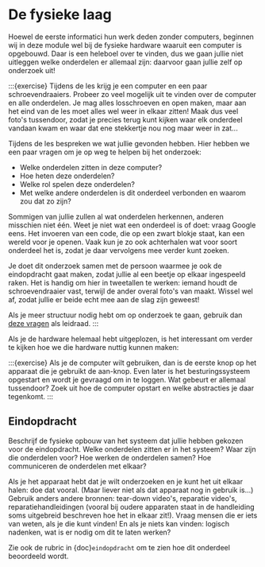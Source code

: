 # De fysieke laag

Hoewel de eerste informatici hun werk deden zonder computers, beginnen wij in deze module wel bij de fysieke hardware waaruit een computer is opgebouwd. Daar is een heleboel over te vinden, dus we gaan jullie niet uitleggen welke onderdelen er allemaal zijn: daarvoor gaan jullie zelf op onderzoek uit! 

:::{exercise}
Tijdens de les krijg je een computer en een paar schroevendraaiers. Probeer zo veel mogelijk uit te vinden over de computer en alle onderdelen. Je mag alles losschroeven en open maken, maar aan het eind van de les moet alles wel weer in elkaar zitten! Maak dus veel foto's tussendoor, zodat je precies terug kunt kijken waar elk onderdeel vandaan kwam en waar dat ene stekkertje nou nog maar weer in zat...

Tijdens de les bespreken we wat jullie gevonden hebben. Hier hebben we een paar vragen om je op weg te helpen bij het onderzoek:

- Welke onderdelen zitten in deze computer?
- Hoe heten deze onderdelen?
- Welke rol spelen deze onderdelen?
- Met welke andere onderdelen is dit onderdeel verbonden en waarom zou dat zo zijn?

Sommigen van jullie zullen al wat onderdelen herkennen, anderen misschien niet één. Weet je niet wat een onderdeel is of doet: vraag Google eens. Het invoeren van een code, die op een zwart blokje staat, kan een wereld voor je openen. Vaak kun je zo ook achterhalen wat voor soort onderdeel het is, zodat je daar vervolgens mee verder kunt zoeken.

Je doet dit onderzoek samen met de persoon waarmee je ook de eindopdracht gaat maken, zodat jullie al een beetje op elkaar ingespeeld raken. Het is handig om hier in tweetallen te werken: iemand houdt de schroevendraaier vast, terwijl de ander overal foto's van maakt. Wissel wel af, zodat jullie er beide echt mee aan de slag zijn geweest!

Als je meer structuur nodig hebt om op onderzoek te gaan, gebruik dan [deze vragen](assets/oefening_fysiek.docx) als leidraad.
:::

Als je de hardware helemaal hebt uitgeplozen, is het interessant om verder te kijken hoe we die hardware nuttig kunnen maken:

:::{exercise}
Als je de computer wilt gebruiken, dan is de eerste knop op het apparaat die je gebruikt de aan-knop. Even later is het besturingssysteem opgestart en wordt je gevraagd om in te loggen. Wat gebeurt er allemaal tussendoor? Zoek uit hoe de computer opstart en welke abstracties je daar tegenkomt.
:::

## Eindopdracht

Beschrijf de fysieke opbouw van het systeem dat jullie hebben gekozen voor de eindopdracht. Welke onderdelen zitten er in het systeem? Waar zijn die onderdelen voor? Hoe werken de onderdelen samen? Hoe communiceren de onderdelen met elkaar?

Als je het apparaat hebt dat je wilt onderzoeken en je kunt het uit elkaar halen: doe dat vooral. (Maar liever niet als dat apparaat nog in gebruik is...) Gebruik anders andere bronnen: tear-down video's, reparatie video's, reparatiehandleidingen (vooral bij oudere apparaten staat in de handleiding soms uitgebreid beschreven hoe het in elkaar zit!). Vraag mensen die er iets van weten, als je die kunt vinden! En als je niets kan vinden: logisch nadenken, wat is er nodig om dit te laten werken?

Zie ook de rubric in {doc}`eindopdracht` om te zien hoe dit onderdeel beoordeeld wordt.

